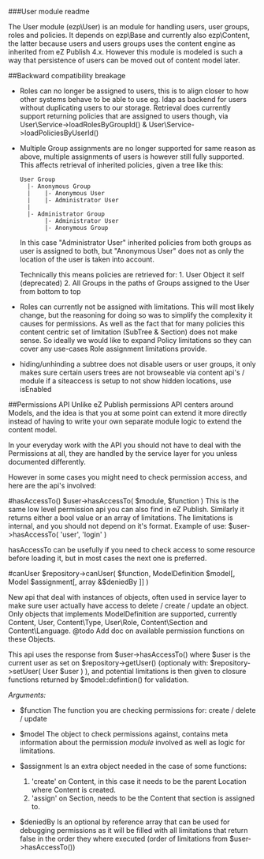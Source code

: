 ###User module readme

The User module (ezp\User) is an module for handling users, user groups, roles and policies.
It depends on ezp\Base and currently also ezp\Content, the latter because users and users groups
uses the content engine as inherited from eZ Publish 4.x. However this module is modeled is such
a way that persistence of users can be moved out of content model later.


##Backward compatibility breakage
* Roles can no longer be assigned to users, this is to align closer to how other systems behave to be able to use eg. ldap as backend for users without duplicating users to our storage. Retrieval does currently support returning policies that are assigned to users though, via User\Service->loadRolesByGroupId() & User\Service->loadPoliciesByUserId()

* Multiple Group assignments are no longer supported for same reason as above, multiple assignments of users is however still fully supported. This affects retrieval of inherited policies, given a tree like this:

	  User Group
	    |- Anonymous Group
	    |    |- Anonymous User
	    |    |- Administrator User
	    |
	    |- Administrator Group
	         |- Administrator User
	         |- Anonymous Group

	In this case "Administrator User" inherited policies from both groups as user is assigned to both, but "Anonymous User" does not as only the location of the user is taken into account.
  
  Technically this means policies are retrieved for:
      1. User Object it self (deprecated)
      2. All Groups in the paths of Groups assigned to the User from bottom to top

* Roles can currently not be assigned with limitations. This will most likely change, but the reasoning for doing so was to simplify the complexity it causes for permissions. As well as the fact that for many policies this content centric set of limitation (SubTree & Section) does not make sense. So ideally we would like to expand Policy limitations so they can cover any use-cases Role assignment limitations provide.

* hiding/unhinding a subtree does not disable users or user groups, it only makes sure certain users trees are not browseable via content api's / module if a siteaccess is setup to not show hidden locations, use isEnabled


##Permissions API
Unlike eZ Publish permissions API centers around Models, and the idea is that you at some point can extend it more directly instead of having to write your own separate module logic to extend the content model.

In your everyday work with the API you should not have to deal with the Permissions at all, they are handled by the service layer for you unless documented differently.

However in some cases you might need to check permission access, and here are the api's involved:

#hasAccessTo()
    $user->hasAccessTo( $module, $function )
This is the same low level permission api you can also find in eZ Publish. Similarly it returns either a bool value or an array of limitations. The limitations is internal, and you should not depend on it's format. Example of use:
      $user->hasAccessTo( 'user', 'login' )

hasAccessTo can be usefully if you need to check access to some resource before loading it, but in most cases the next one is preferred.

#canUser
    $repository->canUser( $function, ModelDefinition $model[, Model $assignment[, array &$deniedBy ]] )

New api that deal with instances of objects, often used in service layer to make sure user actually have access to delete / create / update an object. Only objects that implements ModelDefinition are supported, currently Content, User, Content\Type, User\Role, Content\Section and Content\Language.
@todo Add doc on available permission functions on these Objects.

This api uses the response from $user->hasAccessTo() where $user is the current user as set on $repository->getUser() (optionaly with: $repository->setUser( User $user ) ), and potential limitations is then given to closure functions returned by $model::defintion() for validation.

*Arguments:*
* $function The function you are checking permissions for: create / delete / update
* $model The object to check permissions against, contains meta information about the permission *module* involved as well as logic for limitations.
* $assignment Is an extra object needed in the case of some functions:
	1. 'create' on Content, in this case it needs to be the parent Location where Content is created.
	2. 'assign' on Section, needs to be the Content that section is assigned to.

* $deniedBy Is an optional by reference array that can be used for debugging permissions as it will be filled with all limitations that return false in the order they where executed (order of limitations from $user->hasAccessTo())
